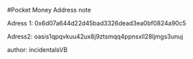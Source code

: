 #Pocket Money Address note

Adress 1:
0x6d07a644d22d45bad3326dead3ea0bf0824a90c5

Adress2:
oasis1qpqvkuu42ux8j9ztsmqq4ppnsxll28ljmgs3unuj

author: incidentalsVB
